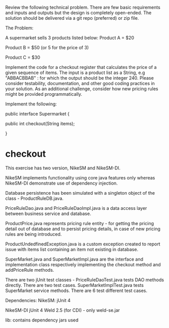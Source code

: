 
 
Review the following technical problem. There are few basic
requirements and inputs and outputs but the design is completely
open-ended. The solution should be delivered via a git repo (preferred) or zip file.
 
 
The Problem:
 
A supermarket sells 3 products listed below: Product A = $20
 
Product B = $50 (or 5 for the price of 3)
 
Product C = $30
 
Implement the code for a checkout register that calculates the price
of a given sequence of items. The input is a product list as a
String, e.g "ABBACBBAB" : for which the output should be the integer 240.
Please consider testability, documentation, and other good coding
practices in your solution. As an additional challenge, consider how
new pricing rules might be provided programmatically.
 
 
 
Implement the following:
 
 
 
public interface Supermarket {
 
   public int checkout(String items);
 
}





checkout
========

This exercise has two version, NikeSM and NikeSM-DI.

NikeSM implements functionality using core java features only whereas NikeSM-DI demonstrate use of dependency injection.

Database persistence has been simulated with a singleton object of the class - ProductRuleDB.java.

PriceRuleDao.java and PriceRuleDaoImpl.java is a data access layer between business service and database.

ProductPrice.java represents pricing rule entity - for getting the pricing detail out of database and to persist pricing details, in case of new pricing rules are being introduced.

ProductUndedfinedException.java is a custom exception created to report issue with items list containing an item not existing in database.

SuperMarket.java and SuperMarketImpl.java are the interface and implementation class respectively implementing the checkout method and addPriceRule methods.

There are two jUnit test classes - 
    PriceRuleDaoTest.java tests DAO methods directly. There are two test cases.
    SuperMarketImplTest.java tests SuperMarket service methods. There are 6 test different test cases.
    
Dependencies:
  NikeSM:
    jUnit 4
    
  NikeSM-DI
    jUnit 4
    Weld 2.5 (for CDI) - only weld-se.jar
    
lib: contains dependency jars used
